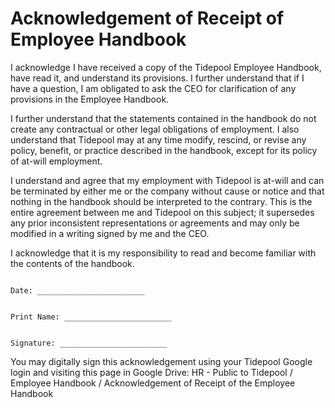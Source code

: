 # Acknowledgement of Receipt of Employee Handbook

I acknowledge I have received a copy of the Tidepool Employee Handbook, have read it, and understand its provisions.  I further understand that if I have a question, I am obligated to ask the CEO for clarification of any provisions in the Employee Handbook.

I further understand that the statements contained in the handbook do not create any contractual or other legal obligations of employment. I also understand that Tidepool may at any time modify, rescind, or revise any policy, benefit, or practice described in the handbook, except for its policy of at-will employment.

I understand and agree that my employment with Tidepool is at-will and can be terminated by either me or the company without cause or notice and that nothing in the handbook should be interpreted to the contrary. This is the entire agreement between me and Tidepool on this subject; it supersedes any prior inconsistent representations or agreements and may only be modified in a writing signed by me and the CEO.

I acknowledge that it is my responsibility to read and become familiar with the contents of the handbook.

```

Date: ________________________


Print Name: ________________________


Signature: ________________________

```


You may digitally sign this acknowledgement using your Tidepool Google login and visiting this page in Google Drive:
HR - Public to Tidepool / Employee Handbook / Acknowledgement of Receipt of the Employee Handbook